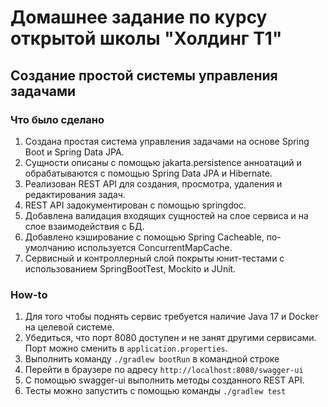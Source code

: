 # Домашнее задание по курсу открытой школы "Холдинг Т1"
## Создание простой системы управления задачами

### Что было сделано
1. Создана простая система управления задачами на основе Spring Boot и Spring Data JPA.
2. Сущности описаны с помощью jakarta.persistence анноатаций и обрабатываются с помощью Spring Data JPA и Hibernate.
3. Реализован REST API для создания, просмотра, удаления и редактирования задач.
4. REST API задокументирован с помощью springdoc.
5. Добавлена валидация входящих сущностей на слое сервиса и на слое взаимодействия с БД.
6. Добавлено кэширование с помощью Spring Cacheable, по-умолчанию используется ConcurrentMapCache.
7. Сервисный и контроллерный слой покрыты юнит-тестами с использованием SpringBootTest, Mockito и JUnit.

### How-to
1. Для того чтобы поднять сервис требуется наличие Java 17 и Docker на целевой системе.
2. Убедиться, что порт 8080 доступен и не занят другими сервисами. Порт можно сменить в `application.properties`.
3. Выполнить команду ```./gradlew bootRun``` в командной строке
4. Перейти в браузере по адресу `http://localhost:8080/swagger-ui`
5. С помощью swagger-ui выполнить методы созданного REST API.
6. Тесты можно запустить с помощью команды ```./gradlew test```
